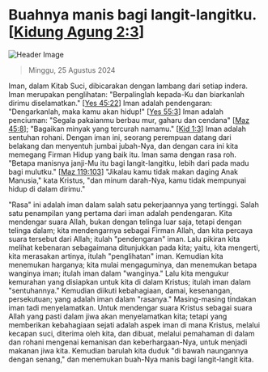
# Buahnya manis bagi langit-langitku. [[Kidung Agung 2:3](http://alkitab.sabda.org/?Kidung%20Agung%202:3)]

![Header Image](https://alkitab.app/slice/sunrise.jpg)

> Minggu, 25 Agustus 2024

Iman, dalam Kitab Suci, dibicarakan dengan lambang dari setiap indera. Iman merupakan penglihatan: "Berpalinglah kepada-Ku dan biarkanlah dirimu diselamatkan." [[Yes 45:22](http://alkitab.sabda.org/?Yes%2045:22)] Iman adalah pendengaran: "Dengarkanlah, maka kamu akan hidup!" [[Yes 55:3](http://alkitab.sabda.org/?Yes%2055:3)] Iman adalah penciuman: "Segala pakaianmu berbau mur, gaharu dan cendana" [[Maz 45:8](http://alkitab.sabda.org/?Maz%2045:8)]; "Bagaikan minyak yang tercurah namamu." [[Kid 1:3](http://alkitab.sabda.org/?Kid%201:3)] Iman adalah sentuhan rohani. Dengan iman ini, seorang perempuan datang dari belakang dan menyentuh jumbai jubah-Nya, dan dengan cara ini kita memegang Firman Hidup yang baik itu. Iman sama dengan rasa roh. "Betapa manisnya janji-Mu itu bagi langit-langitku, lebih dari pada madu bagi mulutku." [[Maz 119:103](http://alkitab.sabda.org/?Maz%20119:103)] "Jikalau kamu tidak makan daging Anak Manusia," kata Kristus, "dan minum darah-Nya, kamu tidak mempunyai hidup di dalam dirimu."

"Rasa" ini adalah iman dalam salah satu pekerjaannya yang tertinggi. Salah satu penampilan yang pertama dari iman adalah pendengaran. Kita mendengar suara Allah, bukan dengan telinga luar saja, tetapi dengan telinga dalam; kita mendengarnya sebagai Firman Allah, dan kita percaya suara tersebut dari Allah; itulah "pendengaran" iman. Lalu pikiran kita melihat kebenaran sebagaimana ditunjukkan pada kita; yaitu, kita mengerti, kita merasakan artinya, itulah "penglihatan" iman. Kemudian kita menemukan harganya; kita mulai mengaguminya, dan menemukan betapa wanginya iman; itulah iman dalam "wanginya." Lalu kita mengukur kemurahan yang disiapkan untuk kita di dalam Kristus; itulah iman dalam "sentuhannya." Kemudian diikuti kebahagiaan, damai, kesenangan, persekutuan; yang adalah iman dalam "rasanya." Masing-masing tindakan iman tadi menyelamatkan. Untuk mendengar suara Kristus sebagai suara Allah yang pasti dalam jiwa akan menyelamatkan kita; tetapi yang memberikan kebahagiaan sejati adalah aspek iman di mana Kristus, melalui kecapan suci, diterima oleh kita, dan dibuat, melalui pemahaman di dalam dan rohani mengenai kemanisan dan keberhargaan-Nya, untuk menjadi makanan jiwa kita. Kemudian barulah kita duduk "di bawah naungannya dengan senang," dan menemukan buah-Nya manis bagi langit-langit kita.
    